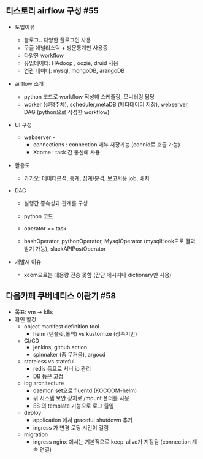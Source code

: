 ## 티스토리 airflow 구성 #55

* 도입이유
  * 블로그.. 다양한 플로그인 사용
  * 구글 애널리스틱 + 방문통계만 사용중
  * 다양한 workflow
  * 유입데이터: HAdoop , oozie, druid 사용
  * 연관 데이터: mysql, mongoDB, arangoDB

* airflow 소개
  * python 코드로 workflow 작성해 스케쥴링, 모니터링 담당
  * worker (실행주체), scheduler,metaDB (메타데이터 저장), webserver, DAG (python으로 작성한 workflow)

* UI 구성
  * webserver -
    * connections : connection 메뉴 저장기능 (connid로 호출 가능)
    * Xcome : task 간 통신에 사용

* 활용도
  * 카카오: 데이터분석, 통계, 집계/분석, 보고서용 job, 배치

* DAG
  * 실행간 종속성과 관계를 구성
  * python 코드
  * operator == task

  * bashOperator, pythonOperator, MysqlOperator (mysqlHook으로 결과 받기 가능), slackAPIPostOperator

* 개발시 이슈
  * xcom으로는 대용량 전송 못함 (간단 메시지나 dictionary만 사용)


## 다음카페 쿠버네티스 이관기 #58

* 목표: vm -> k8s
* 확인 할것
  * object manifest definition tool
    * helm (템플릿,롤백) vs kustomize (상속기반)
  * CI/CD
    * jenkins, github action
    * spinnaker (좀 무거움), argocd
  * stateless vs stateful
    * redis 등으로 서버 ip 관리
    * DB 등은 고정
  * log architecture
    * daemon set으로 fluentd (KOCOOM-helm)
    * 위 시스템 보안 장치로 /mount 폴더를 사용
    * ES 의 template 기능으로 로그 줄임
  * deploy
    * application 에서 graceful shutdown 추가
    * ingress 가 변경 로딩 시간이 걸림
  * migration
    * ingress nginx 에서는 기본적으로 keep-alive가 지정됨 (connection 계속 연결)
